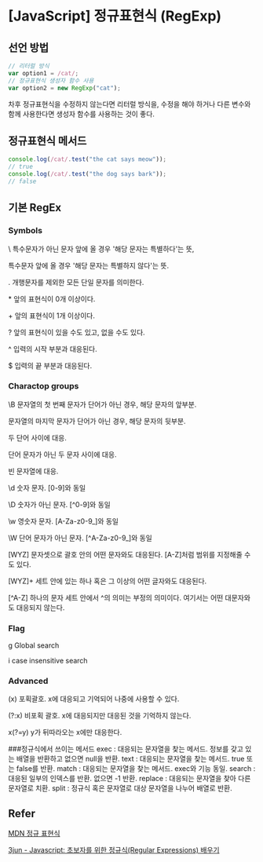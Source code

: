 # [JavaScript] 정규표현식 (RegExp)


## 선언 방법

```javascript
// 리터럴 방식
var option1 = /cat/;
// 정규표현식 생성자 함수 사용
var option2 = new RegExp("cat");
```
차후 정규표현식을 수정하지 않는다면 리터럴 방식을, 수정을 해야 하거나 다른 변수와 함께 사용한다면 생성자 함수를 사용하는 것이 좋다.

## 정규표현식 메서드
``` javascript
console.log(/cat/.test("the cat says meow"));
// true
console.log(/cat/.test("the dog says bark"));
// false
```

## 기본 RegEx


### Symbols

\ 특수문자가 아닌 문자 앞에 올 경우 '해당 문자는 특별하다'는 뜻,

   특수문자 앞에 올 경우 '해당 문자는 특별하지 않다'는 뜻.
   
. 개행문자를 제외한 모든 단일 문자를 의미한다. 

\* 앞의 표현식이 0개 이상이다.

\+ 앞의 표현식이 1개 이상이다.

? 앞의 표현식이 있을 수도 있고, 없을 수도 있다.

^ 입력의 시작 부분과 대응된다.

$ 입력의 끝 부분과 대응된다.


### Charactop groups

\B 문자열의 첫 번째 문자가 단어가 아닌 경우, 해당 문자의 앞부분.

문자열의 마지막 문자가 단어가 아닌 경우, 해당 문자의 뒷부분.

두 단어 사이에 대응.

단어 문자가 아닌 두 문자 사이에 대응.

빈 문자열에 대응.

\d 숫자 문자. [0-9]와 동일

\D 숫자가 아닌 문자. [^0-9]와 동일

\w 영숫자 문자. [A-Za-z0-9_]와 동일

\W 단어 문자가 아닌 문자. [^A-Za-z0-9_]와 동일

[WYZ] 문자셋으로 괄호 안의 어떤 문자와도 대응된다. [A-Z]처럼 범위를 지정해줄 수도 있다.

[WYZ]+ 세트 안에 있는 하나 혹은 그 이상의 어떤 글자와도 대응된다.

[^A-Z] 하나의 문자 세트 안에서 ^의 의미는 부정의 의미이다. 여기서는 어떤 대문자와도 대응되지 않는다.


### Flag

g Global search

i case insensitive search


### Advanced

(x) 포획괄호. x에 대응되고 기억되어 나중에 사용할 수 있다.

(?:x) 비포획 괄호. x에 대응되지만 대응된 것을 기억하지 않는다.

x(?=y) y가 뒤따라오는 x에만 대응한다.



###정규식에서 쓰이는 메서드
exec : 대응되는 문자열을 찾는 메서드. 정보를 갖고 있는 배열을 반환하고 없으면 null을 반환.
text : 대응되는 문자열을 찾는 메서드. true 또는 false를 반환.
match : 대응되는 문자열을 찾는 메서드. exec와 기능 동일.
search : 대응된 일부의 인덱스를 반환. 없으면 -1 반환.
replace : 대응되는 문자열을 찾아 다른 문자열로 치환.
split : 정규식 혹은 문자열로 대상 문자열을 나누어 배열로 반환. 



## Refer

[MDN 정규 표현식](https://developer.mozilla.org/ko/docs/Web/JavaScript/Guide/%EC%A0%95%EA%B7%9C%EC%8B%9D)

[3jun - Javascript: 초보자를 위한 정규식(Regular Expressions) 배우기](https://3jun.tistory.com/88)
